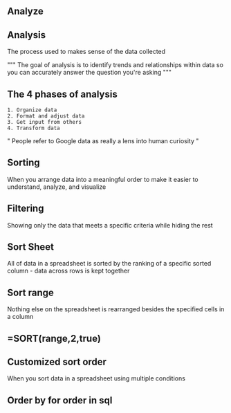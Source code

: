## Analyze

## Analysis
The process used to makes sense of the data collected

""" The goal of analysis is to identify trends and relationships within data so
you can accurately answer the question you're asking """

## The 4 phases of analysis
    1. Organize data
    2. Format and adjust data
    3. Get input from others
    4. Transform data

" People refer to Google data as really a lens into human curiosity "

## Sorting
When you arrange data into a meaningful order to make it easier to understand, 
analyze, and visualize

## Filtering
Showing only the data that meets a specific criteria while hiding the rest

## Sort Sheet
All of data in a spreadsheet is sorted by the ranking of a specific sorted column - data across rows is kept together

## Sort range
Nothing else on the spreadsheet is rearranged besides the specified cells in a column

## =SORT(range,2,true)

## Customized sort order
When you sort data in a spreadsheet using multiple conditions

## Order by for order in sql

